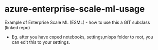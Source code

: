 # azure-enterprise-scale-ml-usage
Example of Enterprise Scale ML (ESML) - how to use this a GIT subclass (linked repo)
- Eg. after you have coped notebooks, settings,mlops folder to root, you can edit this to your settings.

